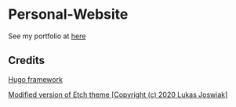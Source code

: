 # Personal-Website

See my portfolio at <a href="https://lukedev820.github.io/Personal-Website/">here</a>

## Credits
<a href="https://gohugo.io/">Hugo framework</a>

<a href="https://github.com/LukasJoswiak/etch">Modified version of Etch theme [Copyright (c) 2020 Lukas Joswiak]</a>
